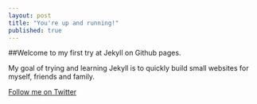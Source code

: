 ```yaml
---
layout: post
title: "You're up and running!"
published: true
---
```




##Welcome to my first try at Jekyll on Github pages. 

My goal of trying and learning Jekyll is to quickly build small websites for myself, friends and family. 

[Follow me on Twitter](http://www.twitter.com/coenwm)
